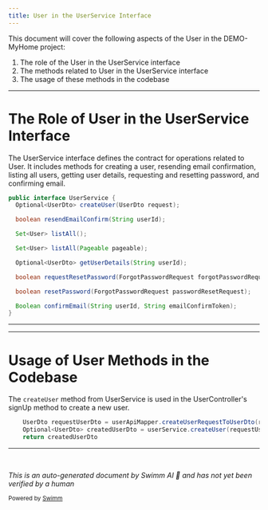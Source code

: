```yaml
---
title: User in the UserService Interface
---
```

This document will cover the following aspects of the User in the DEMO-MyHome project:

1. The role of the User in the UserService interface
2. The methods related to User in the UserService interface
3. The usage of these methods in the codebase

<SwmSnippet path="/service/src/main/java/com/myhome/services/UserService.java" line="30">

---

# The Role of User in the UserService Interface

The UserService interface defines the contract for operations related to User. It includes methods for creating a user, resending email confirmation, listing all users, getting user details, requesting and resetting password, and confirming email.

```java
public interface UserService {
  Optional<UserDto> createUser(UserDto request);

  boolean resendEmailConfirm(String userId);

  Set<User> listAll();

  Set<User> listAll(Pageable pageable);

  Optional<UserDto> getUserDetails(String userId);

  boolean requestResetPassword(ForgotPasswordRequest forgotPasswordRequest);

  boolean resetPassword(ForgotPasswordRequest passwordResetRequest);

  Boolean confirmEmail(String userId, String emailConfirmToken);
}
```

---

</SwmSnippet>

<SwmSnippet path="/service/src/main/java/com/myhome/controllers/UserController.java" line="63">

---

# Usage of User Methods in the Codebase

The `createUser` method from UserService is used in the UserController's signUp method to create a new user.

```java
    UserDto requestUserDto = userApiMapper.createUserRequestToUserDto(request);
    Optional<UserDto> createdUserDto = userService.createUser(requestUserDto);
    return createdUserDto
```

---

</SwmSnippet>

&nbsp;

*This is an auto-generated document by Swimm AI 🌊 and has not yet been verified by a human*

<SwmMeta version="3.0.0" repo-id="Z2l0aHViJTNBJTNBREVNTy1NeUhvbWUlM0ElM0Fzd2ltbWlv" repo-name="DEMO-MyHome"><sup>Powered by [Swimm](/)</sup></SwmMeta>
